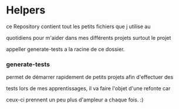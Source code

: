# Helpers

ce Repository contient tout les petits fichiers que j utilise au 

quotidiens pour m'aider dans mes différents projets surtout le projet

appeller generate-tests a la racine de ce dossier.

### generate-tests

permet de démarrer rapidement de petits projets afin d'effectuer des 

tests lors de mes apprentissages, il va faire l'objet d'une refonte car 

ceux-ci prennent un peu plus d'ampleur a chaque fois. :)